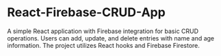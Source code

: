 # React-Firebase-CRUD-App
A simple React application with Firebase integration for basic CRUD operations. Users can add, update, and delete entries with name and age information. The project utilizes React hooks and Firebase Firestore.
